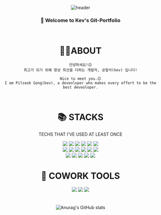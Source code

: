 <div align="center">
 
![header](https://capsule-render.vercel.app/api?type=cylinder&color=000000&height=150&section=header&text=KevGitPortfolio&fontColor=ffffff&fontSize=70&animation=fadeIn&fontAlignY=55&desc=%20&descAlignY=62&descAlign=62)

### :wave: Welcome to Kev's Git-Portfolio 
<br/>

# 🙋‍♂️ABOUT  


```
안녕하세요!😊
최고가 되기 위해 항상 최선을 다하는 개발자, 공필석(kev) 입니다!

Nice to meet you.😊
I am Pilseok Gong(kev), a deveoloper who makes every effort to be the best deveoloper.
```
 
<br/> 
 
# 📚 STACKS  

TECHS THAT I'VE USED AT LEAST ONCE
 
<img src="https://img.shields.io/badge/Java-007396?style=for-the-badge&logo=Java&logoColor=white"> 
<img src="https://img.shields.io/badge/Python-3776AB?style=for-the-badge&logo=Python&logoColor=white">
<img src="https://img.shields.io/badge/HTML-E34F26?style=for-the-badge&logo=HTML5&logoColor=white">
<img src="https://img.shields.io/badge/spring-6DB33F?style=for-the-badge&logo=spring&logoColor=white">
<img src="https://img.shields.io/badge/CSS-1572B6?style=for-the-badge&logo=CSS3&logoColor=white">
<img src="https://img.shields.io/badge/Spring Boot-6DB33F?style=for-the-badge&logo=Spring Boot&logoColor=white">
<br>
<img src="https://img.shields.io/badge/mysql-4479A1?style=for-the-badge&logo=mysql&logoColor=white">
<img src="https://img.shields.io/badge/javascript-F7DF1E?style=for-the-badge&logo=javascript&logoColor=black">
<img src="https://img.shields.io/badge/vue.js-4FC08D?style=for-the-badge&logo=vue.js&logoColor=white">
<img src="https://img.shields.io/badge/Heroku-430098?style=for-the-badge&logo=Heroku&logoColor=white">
<img src="https://img.shields.io/badge/IntelliJ IDEA-000000?style=for-the-badge&logo=IntelliJ IDEA&logoColor=white">
<img src="https://img.shields.io/badge/Eclipse IDE-2C2255?style=for-the-badge&logo=Eclipse IDE&logoColor=white">
<br> 
<img src="https://img.shields.io/badge/Visual Studio Code-5C2D91?style=for-the-badge&logo=Visual Studio Code&logoColor=white">
<img src="https://img.shields.io/badge/git-F05032?style=for-the-badge&logo=git&logoColor=white">
<img src="https://img.shields.io/badge/GitKraken-179287?style=for-the-badge&logo=GitKraken&logoColor=white">
<img src="https://img.shields.io/badge/gradle-02303A?style=for-the-badge&logo=gradle&logoColor=white">
<img src="https://img.shields.io/badge/PyCharm-000000?style=for-the-badge&logo=PyCharm&logoColor=white">


# 🐾 COWORK TOOLS   
<img src="https://img.shields.io/badge/github-181717?style=for-the-badge&logo=github&logoColor=white">
<img src="https://img.shields.io/badge/Slack-4A154B?style=for-the-badge&logo=Slack&logoColor=white"> 
<img src="https://img.shields.io/badge/Notion-000000?style=for-the-badge&logo=Notion&logoColor=white">

<br/> 

#  
 
![Anurag's GitHub stats](https://github-readme-stats.vercel.app/api?username=kevgitpf&show_icons=true&theme=dark) 
</div>
